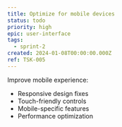 ```yaml
---
title: Optimize for mobile devices
status: todo
priority: high
epic: user-interface
tags:
  - sprint-2
created: 2024-01-08T00:00:00.000Z
ref: TSK-005
---
```


Improve mobile experience:
- Responsive design fixes
- Touch-friendly controls
- Mobile-specific features
- Performance optimization

